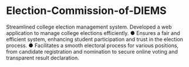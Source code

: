 # Election-Commission-of-DIEMS

Streamlined college election management system. Developed a web application to manage college elections
efficiently.
● Ensures a fair and efficient system, enhancing student participation and trust in the election process.
● Facilitates a smooth electoral process for various positions, from candidate registration and nomination to secure
online voting and transparent result declaration.
